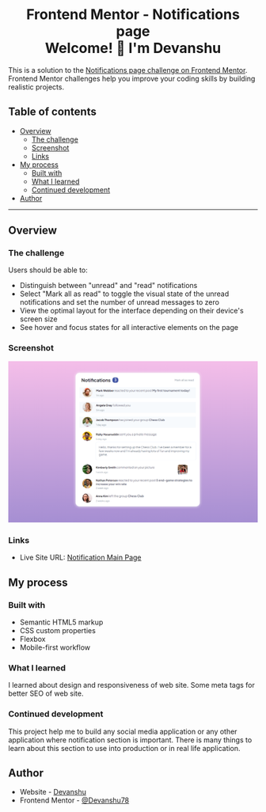 <h1 align = "center"> 
    Frontend Mentor - Notifications page </br>
    Welcome! 👋 I'm Devanshu 
</h1>

This is a solution to the [Notifications page challenge on Frontend Mentor](https://www.frontendmentor.io/challenges/notifications-page-DqK5QAmKbC). Frontend Mentor challenges help you improve your coding skills by building realistic projects. 

## Table of contents

- [Overview](#overview)
  - [The challenge](#the-challenge)
  - [Screenshot](#screenshot)
  - [Links](#links)
- [My process](#my-process)
  - [Built with](#built-with)
  - [What I learned](#what-i-learned)
  - [Continued development](#continued-development)
- [Author](#author)

---

## Overview

### The challenge

Users should be able to:

- Distinguish between "unread" and "read" notifications
- Select "Mark all as read" to toggle the visual state of the unread notifications and set the number of unread messages to zero
- View the optimal layout for the interface depending on their device's screen size
- See hover and focus states for all interactive elements on the page

### Screenshot

![](./assets/images/Screenshot.png)


### Links

- Live Site URL: [Notification Main Page](https://devanshu78.github.io/Notifications-main-page/)

## My process

### Built with

- Semantic HTML5 markup
- CSS custom properties
- Flexbox
- Mobile-first workflow


### What I learned

I learned about design and responsiveness of web site. Some meta tags for better SEO of web site. 


### Continued development

This project help me to build any social media application or any other application where notification section is important. There is many things to learn about this section to use into production or in real life application.

## Author

- Website - [Devanshu](https://github.com/Devanshu78/Notifications-main-page)
- Frontend Mentor - [@Devanshu78](https://www.frontendmentor.io/profile/Devanshu78)

